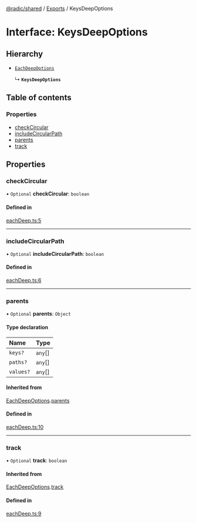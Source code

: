 [@radic/shared](../README.md) / [Exports](../modules.md) / KeysDeepOptions

# Interface: KeysDeepOptions

## Hierarchy

- [`EachDeepOptions`](EachDeepOptions.md)

  ↳ **`KeysDeepOptions`**

## Table of contents

### Properties

- [checkCircular](KeysDeepOptions.md#checkcircular)
- [includeCircularPath](KeysDeepOptions.md#includecircularpath)
- [parents](KeysDeepOptions.md#parents)
- [track](KeysDeepOptions.md#track)

## Properties

### checkCircular

• `Optional` **checkCircular**: `boolean`

#### Defined in

[eachDeep.ts:5](https://github.com/robinradic/npm-console/blob/27e41ef/packages/shared/src/eachDeep.ts#L5)

___

### includeCircularPath

• `Optional` **includeCircularPath**: `boolean`

#### Defined in

[eachDeep.ts:6](https://github.com/robinradic/npm-console/blob/27e41ef/packages/shared/src/eachDeep.ts#L6)

___

### parents

• `Optional` **parents**: `Object`

#### Type declaration

| Name | Type |
| :------ | :------ |
| `keys?` | `any`[] |
| `paths?` | `any`[] |
| `values?` | `any`[] |

#### Inherited from

[EachDeepOptions](EachDeepOptions.md).[parents](EachDeepOptions.md#parents)

#### Defined in

[eachDeep.ts:10](https://github.com/robinradic/npm-console/blob/27e41ef/packages/shared/src/eachDeep.ts#L10)

___

### track

• `Optional` **track**: `boolean`

#### Inherited from

[EachDeepOptions](EachDeepOptions.md).[track](EachDeepOptions.md#track)

#### Defined in

[eachDeep.ts:9](https://github.com/robinradic/npm-console/blob/27e41ef/packages/shared/src/eachDeep.ts#L9)
